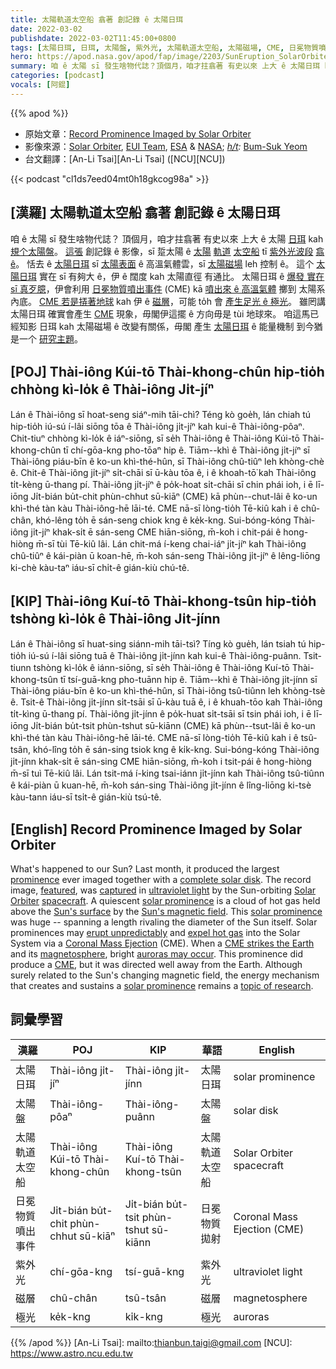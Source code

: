 ```yaml
---
title: 太陽軌道太空船 翕著 創記錄 ê 太陽日珥
date: 2022-03-02
publishdate: 2022-03-02T11:45:00+0800
tags: [太陽日珥, 日珥, 太陽盤, 紫外光, 太陽軌道太空船, 太陽磁場, CME, 日冕物質噴出事件, 太陽系, 地球磁層, 磁層, 極光, 日冕]
hero: https://apod.nasa.gov/apod/fap/image/2203/SunEruption_SolarOrbiter_960.jpg
summary: 咱 ê 太陽 sī 發生啥物代誌？頂個月，咱才拄翕著 有史以來 上大 ê 太陽日珥 kah 規个太陽盤。
categories: [podcast]
vocals: [阿錕]
---
```


{{% apod %}}

- 原始文章：[Record Prominence Imaged by Solar Orbiter](https://apod.nasa.gov/apod/ap220302.html)
- 影像來源：[Solar Orbiter](https://www.nasa.gov/solar-orbiter), [EUI Team](https://www.mps.mpg.de/solar-physics/solar-orbiter-eui), [ESA](https://www.esa.int/) & [NASA](https://www.nasa.gov/); *[h/t](https://en.wikipedia.org/wiki/Hat_tip#Metaphor"):* [Bum-Suk Yeom](https://cometsky.tistory.com/323?category=756081)
- 台文翻譯：[An-Li Tsai][An-Li Tsai] ([NCU][NCU])

{{< podcast "cl1ds7eed04mt0h18gkcog98a" >}}

## [漢羅] 太陽軌道太空船 翕著 創記錄 ê 太陽日珥
咱 ê 太陽 sī 發生啥物代誌？
頂個月，咱才拄翕著 有史以來 上大 ê 太陽 [日珥][prominence t] kah [規个太陽盤][complete solar disk]。
[這張][featured] 創記錄 ê 影像，sī 踅太陽 ê [太陽][Solar] [軌道][Orbiter] [太空船][spacecraft] tī [紫外光波段][ultraviolet light] [翕 ê][captured]。
恬去 ê [太陽日珥][solar prominence 1] sī [太陽表面][Sun's surface] ê 高溫氣體雲，sī [太陽磁場][Sun's magnetic field] leh 控制 ê。
這个 [太陽日珥][solar prominence t] 實在 sī 有夠大 ê，伊 ê 闊度 kah 太陽直徑 有通比。
太陽日珥 ê [爆發 實在 sī 真歹臆][erupt unpredictably]，伊會利用 [日冕物質噴出事件][Coronal Mass Ejection] (CME) kā [噴出來 ê 高溫氣體][expel hot gas] 擲到 太陽系 內底。
[CME 若是挵著地球][CME strikes the Earth] kah 伊 ê [磁層][magnetosphere]，可能 to̍h 會 [產生足光 ê 極光][auroras may occur t]。
雖罔講太陽日珥 確實會產生 [CME][CME] 現象，毋閣伊這擺 ê 方向毋是 tùi 地球來。
咱這馬已經知影 日珥 kah 太陽磁場 ê 改變有關係，毋閣 產生 [太陽日珥][solar prominence 2] ê 能量機制 到今猶是一个 [研究主題][topic of research]。


## [POJ] Thài-iông Kúi-tō Thài-khong-chûn hip-tio̍h chhòng kì-lo̍k ê Thài-iông Ji̍t-jíⁿ
Lán ê Thài-iông sī hoat-seng siáⁿ-mih tāi-chì?
Téng kò goe̍h, lán chiah tú hip-tio̍h iú-sú í-lâi siōng tōa ê Thài-iông ji̍t-jíⁿ kah kui-ê Thài-iông-pôaⁿ.
Chit-tiuⁿ chhòng kì-lo̍k ê iáⁿ-siōng, sī se̍h Thài-iông ê Thài-iông Kúi-tō Thài-khong-chûn tī chí-gōa-kng pho-tōaⁿ hip ê.
Tiām--khì ê Thài-iông ji̍t-jíⁿ sī Thài-iông piáu-bīn ê ko-un khì-thé-hûn, sī Thài-iông chû-tiûⁿ leh khòng-chè ê.
Chit-ê Thài-iông ji̍t-jíⁿ si̍t-chāi sī ū-kàu tōa ê, i ê khoah-tō͘ kah Thài-iông ti̍t-kèng ū-thang pí.
Thài-iông ji̍t-jíⁿ ê po̍k-hoat si̍t-chāi sī chin phái ioh, i ē lī-iōng Ji̍t-bián bu̍t-chit phùn-chhut sū-kiāⁿ (CME) kā phùn--chut-lâi ê ko-un khì-thé tàn kàu Thài-iông-hē lāi-té.
CME nā-sī lòng-tio̍h Tē-kiû kah i ê chû-chân, khó-lêng to̍h ē sán-seng chiok kng ê ke̍k-kng.
Sui-bóng-kóng Thài-iông ji̍t-jíⁿ khak-si̍t ē sán-seng CME hiān-siōng, m̄-koh i chit-pái ê hong-hiòng m̄-sī tùi Tē-kiû lâi.
Lán chit-má í-keng chai-iáⁿ ji̍t-jíⁿ kah Thài-iông chû-tiûⁿ ê kái-piàn ū koan-hē, m̄-koh sán-seng Thài-iông ji̍t-jíⁿ ê lêng-liōng ki-chè kàu-taⁿ iáu-sī chi̍t-ê gián-kiù chú-tê.

## [KIP] Thài-iông Kuí-tō Thài-khong-tsûn hip-tio̍h tshòng kì-lo̍k ê Thài-iông Ji̍t-jínn
Lán ê Thài-iông sī huat-sing siánn-mih tāi-tsì?
Tíng kò gue̍h, lán tsiah tú hip-tio̍h iú-sú í-lâi siōng tuā ê Thài-iông ji̍t-jínn kah kui-ê Thài-iông-puânn.
Tsit-tiunn tshòng kì-lo̍k ê iánn-siōng, sī se̍h Thài-iông ê Thài-iông Kuí-tō Thài-khong-tsûn tī tsí-guā-kng pho-tuānn hip ê.
Tiām--khì ê Thài-iông ji̍t-jínn sī Thài-iông piáu-bīn ê ko-un khì-thé-hûn, sī Thài-iông tsû-tiûnn leh khòng-tsè ê.
Tsit-ê Thài-iông ji̍t-jínn si̍t-tsāi sī ū-kàu tuā ê, i ê khuah-tōo kah Thài-iông ti̍t-kìng ū-thang pí.
Thài-iông ji̍t-jínn ê po̍k-huat si̍t-tsāi sī tsin phái ioh, i ē lī-iōng Ji̍t-bián bu̍t-tsit phùn-tshut sū-kiānn (CME) kā phùn--tsut-lâi ê ko-un khì-thé tàn kàu Thài-iông-hē lāi-té.
CME nā-sī lòng-tio̍h Tē-kiû kah i ê tsû-tsân, khó-lîng to̍h ē sán-sing tsiok kng ê ki̍k-kng.
Sui-bóng-kóng Thài-iông ji̍t-jínn khak-si̍t ē sán-sing CME hiān-siōng, m̄-koh i tsit-pái ê hong-hiòng m̄-sī tuì Tē-kiû lâi.
Lán tsit-má í-king tsai-iánn ji̍t-jínn kah Thài-iông tsû-tiûnn ê kái-piàn ū kuan-hē, m̄-koh sán-sing Thài-iông ji̍t-jínn ê lîng-liōng ki-tsè kàu-tann iáu-sī tsi̍t-ê gián-kiù tsú-tê.

## [English] Record Prominence Imaged by Solar Orbiter
What's happened to our Sun?
Last month, it produced the largest [prominence][prominence e] ever imaged together with a [complete solar disk][complete solar disk].
The record image, [featured][featured], was [captured][captured] in [ultraviolet light][ultraviolet light] by the Sun-orbiting [Solar][Solar] [Orbiter][Orbiter] [spacecraft][spacecraft].
A quiescent [solar prominence][solar prominence 1] is a cloud of hot gas held above the [Sun's surface][Sun's surface] by the [Sun's magnetic field][Sun's magnetic field].
This [solar prominence][solar prominence e] was huge -- spanning a length rivaling the diameter of the Sun itself.
Solar prominences may [erupt unpredictably][erupt unpredictably] and [expel hot gas][expel hot gas] into the Solar System via a [Coronal Mass Ejection][Coronal Mass Ejection] (CME).
When a [CME strikes the Earth][CME strikes the Earth] and its [magnetosphere][magnetosphere], bright [auroras may occur][auroras may occur e].
This prominence did produce a [CME][CME], but it was directed well away from the Earth.
Although surely related to the Sun's changing magnetic field, the energy mechanism that creates and sustains a [solar prominence][solar prominence 2] remains a [topic of research][topic of research].

## 詞彙學習

|漢羅|POJ|KIP|華語|English|
|-|-|-|-|-|
|太陽日珥|Thài-iông ji̍t-jíⁿ|Thài-iông ji̍t-jínn|太陽日珥|solar prominence|
|太陽盤|Thài-iông-pôaⁿ|Thài-iông-puânn|太陽盤|solar disk|
|太陽軌道太空船|Thài-iông Kúi-tō Thài-khong-chûn|Thài-iông Kuí-tō Thài-khong-tsûn|太陽軌道太空船|Solar Orbiter spacecraft|
|日冕物質噴出事件|Ji̍t-bián bu̍t-chit phùn-chhut sū-kiāⁿ|Ji̍t-bián bu̍t-tsit phùn-tshut sū-kiānn|日冕物質拋射|Coronal Mass Ejection (CME)|
|紫外光|chí-gōa-kng|tsí-guā-kng|紫外光|ultraviolet light|
|磁層|chû-chân|tsû-tsân|磁層|magnetosphere|
|極光|ke̍k-kng|ki̍k-kng|極光|auroras|

{{% /apod %}}
[An-Li Tsai]: mailto:thianbun.taigi@gmail.com
[NCU]: https://www.astro.ncu.edu.tw


[prominence e]:https://apod.nasa.gov/apod/ap220130.html
[prominence t]:https://apod.tw/daily/20220130/
[complete solar disk]:https://apod.nasa.gov/apod/ap180204.html
[featured]:https://www.esa.int/Science_Exploration/Space_Science/Solar_Orbiter/Giant_solar_eruption_seen_by_Solar_Orbiter
[captured]:https://www.aanda.org/articles/aa/full_html/2020/10/aa36663-19/aa36663-19.html
[ultraviolet light]:https://science.nasa.gov/ems/10_ultravioletwaves
[Solar]:https://www.esa.int/Science_Exploration/Space_Science/Solar_Orbiter
[Orbiter]:https://www.nasa.gov/solar-orbiter
[spacecraft]:https://en.wikipedia.org/wiki/Solar_Orbiter
[solar prominence 1]:https://www.nasa.gov/content/goddard/what-is-a-solar-prominence
[Sun's surface]:https://apod.nasa.gov/apod/ap111106.html
[Sun's magnetic field]:https://svs.gsfc.nasa.gov/12104
[solar prominence e]:https://apod.nasa.gov/apod/ap220216.html
[solar prominence t]:https://apod.tw/daily/20220216/
[erupt unpredictably]:https://i2-prod.mirror.co.uk/incoming/article5632611.ece/ALTERNATES/n310p/PAY-Confused-Kitten.jpg
[expel hot gas]:https://apod.nasa.gov/apod/ap120917.html
[Coronal Mass Ejection]:https://en.wikipedia.org/wiki/Coronal_mass_ejection
[CME strikes the Earth]:https://svs.gsfc.nasa.gov/3902
[magnetosphere]:https://www.nasa.gov/magnetosphere
[auroras may occur e]:https://apod.nasa.gov/apod/ap201109.html
[auroras may occur t]:https://apod.tw/daily/20201109/
[CME]:https://apod.nasa.gov/apod/ap160110.html
[solar prominence 2]:https://apod.nasa.gov/apod/ap190526.html
[topic of research]:https://ui.adsabs.harvard.edu/abs/2022A%26A...658A..18V/abstract
